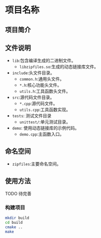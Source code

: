 # 项目名称

## 项目简介

## 文件说明
- `lib`:包含编译生成的二进制文件。
  - `libzipfiles.so`:生成的动态链接库文件。
- `include`:头文件目录。
  - `common.h`:通用头文件。
  - `*.h`:核心功能头文件。
  - `utils.h`:工具函数头文件。
- `src`:源代码文件目录。
  - `*.cpp`:源代码文件。
  - `utils.cpp`:工具函数实现。
- `tests`: 测试文件目录
  - `unittest/`:单元测试目录。
- `demo`: 使用动态链接库的示例代码。
  - `demo.cpp`:主函数入口。


## 命名空间
- `zipfiles`:主要命名空间。

## 使用方法
TODO 待完善
### 构建项目
```sh
mkdir build
cd build
cmake ..
make
```